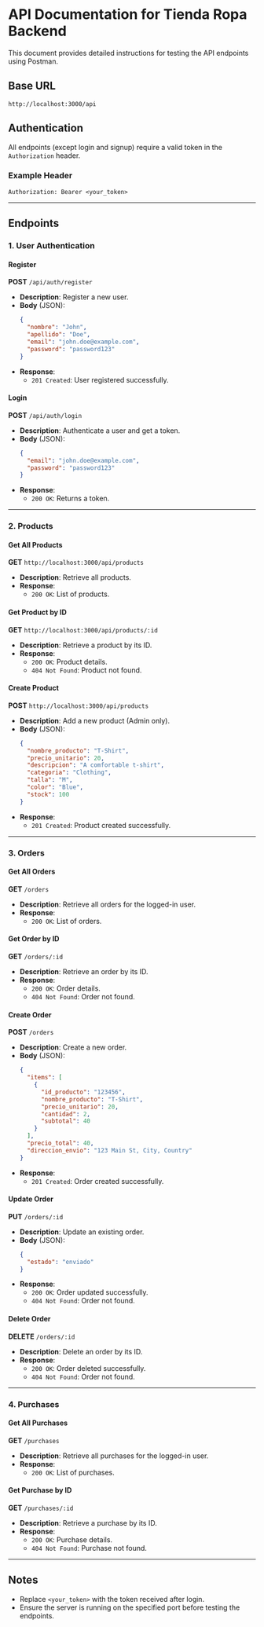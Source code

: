 # API Documentation for Tienda Ropa Backend

This document provides detailed instructions for testing the API endpoints using Postman.

## Base URL
```
http://localhost:3000/api
```

## Authentication
All endpoints (except login and signup) require a valid token in the `Authorization` header.

### Example Header
```
Authorization: Bearer <your_token>
```

---

## Endpoints

### 1. User Authentication

#### Register
**POST** `/api/auth/register`
- **Description**: Register a new user.
- **Body** (JSON):
  ```json
  {
    "nombre": "John",
    "apellido": "Doe",
    "email": "john.doe@example.com",
    "password": "password123"
  }
  ```
- **Response**:
  - `201 Created`: User registered successfully.

#### Login
**POST** `/api/auth/login`
- **Description**: Authenticate a user and get a token.
- **Body** (JSON):
  ```json
  {
    "email": "john.doe@example.com",
    "password": "password123"
  }
  ```
- **Response**:
  - `200 OK`: Returns a token.

---

### 2. Products

#### Get All Products
**GET** `http://localhost:3000/api/products`
- **Description**: Retrieve all products.
- **Response**:
  - `200 OK`: List of products.

#### Get Product by ID
**GET** `http://localhost:3000/api/products/:id`
- **Description**: Retrieve a product by its ID.
- **Response**:
  - `200 OK`: Product details.
  - `404 Not Found`: Product not found.

#### Create Product
**POST** `http://localhost:3000/api/products`
- **Description**: Add a new product (Admin only).
- **Body** (JSON):
  ```json
  {
    "nombre_producto": "T-Shirt",
    "precio_unitario": 20,
    "descripcion": "A comfortable t-shirt",
    "categoria": "Clothing",
    "talla": "M",
    "color": "Blue",
    "stock": 100
  }
  ```
- **Response**:
  - `201 Created`: Product created successfully.

---

### 3. Orders

#### Get All Orders
**GET** `/orders`
- **Description**: Retrieve all orders for the logged-in user.
- **Response**:
  - `200 OK`: List of orders.

#### Get Order by ID
**GET** `/orders/:id`
- **Description**: Retrieve an order by its ID.
- **Response**:
  - `200 OK`: Order details.
  - `404 Not Found`: Order not found.

#### Create Order
**POST** `/orders`
- **Description**: Create a new order.
- **Body** (JSON):
  ```json
  {
    "items": [
      {
        "id_producto": "123456",
        "nombre_producto": "T-Shirt",
        "precio_unitario": 20,
        "cantidad": 2,
        "subtotal": 40
      }
    ],
    "precio_total": 40,
    "direccion_envio": "123 Main St, City, Country"
  }
  ```
- **Response**:
  - `201 Created`: Order created successfully.

#### Update Order
**PUT** `/orders/:id`
- **Description**: Update an existing order.
- **Body** (JSON):
  ```json
  {
    "estado": "enviado"
  }
  ```
- **Response**:
  - `200 OK`: Order updated successfully.
  - `404 Not Found`: Order not found.

#### Delete Order
**DELETE** `/orders/:id`
- **Description**: Delete an order by its ID.
- **Response**:
  - `200 OK`: Order deleted successfully.
  - `404 Not Found`: Order not found.

---

### 4. Purchases

#### Get All Purchases
**GET** `/purchases`
- **Description**: Retrieve all purchases for the logged-in user.
- **Response**:
  - `200 OK`: List of purchases.

#### Get Purchase by ID
**GET** `/purchases/:id`
- **Description**: Retrieve a purchase by its ID.
- **Response**:
  - `200 OK`: Purchase details.
  - `404 Not Found`: Purchase not found.

---

## Notes
- Replace `<your_token>` with the token received after login.
- Ensure the server is running on the specified port before testing the endpoints.
